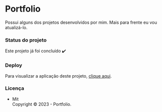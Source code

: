 # Portfolio

Possui alguns dos projetos desenvolvidos por mim. Mais para frente eu vou atualizá-lo.

### Status do projeto

Este projeto já foi concluído :heavy_check_mark:

### Deploy

Para visualizar a aplicação deste projeto,  <a href="https://artleao.github.io/portfolio/index.html" target="_blank">clique aqui</a>.

### Licença

- Mit <br>
Copyright ©️ 2023 - Portfolio.
